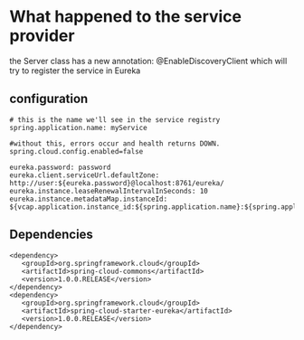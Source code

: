 # What happened to the service provider
the Server class has a new annotation: @EnableDiscoveryClient which will try to register the service in Eureka

## configuration
```
# this is the name we'll see in the service registry
spring.application.name: myService

#without this, errors occur and health returns DOWN.
spring.cloud.config.enabled=false

eureka.password: password
eureka.client.serviceUrl.defaultZone: http://user:${eureka.password}@localhost:8761/eureka/
eureka.instance.leaseRenewalIntervalInSeconds: 10
eureka.instance.metadataMap.instanceId: ${vcap.application.instance_id:${spring.application.name}:${spring.application.instance_id:${server.port}}}
``` 

## Dependencies
```
<dependency>
   <groupId>org.springframework.cloud</groupId>
   <artifactId>spring-cloud-commons</artifactId>
   <version>1.0.0.RELEASE</version>
</dependency>
<dependency>
   <groupId>org.springframework.cloud</groupId>
   <artifactId>spring-cloud-starter-eureka</artifactId>
   <version>1.0.0.RELEASE</version>
</dependency>
```
